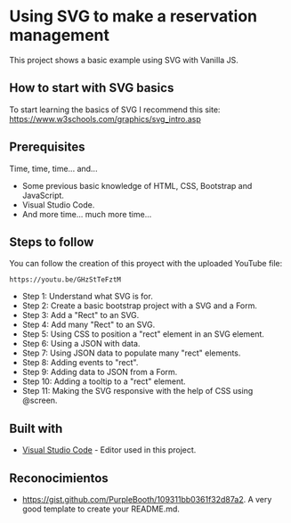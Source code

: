 # Using SVG to make a reservation management

This project shows a basic example using SVG with Vanilla JS.

## How to start with SVG basics

To start learning the basics of SVG I recommend this site: https://www.w3schools.com/graphics/svg_intro.asp


## Prerequisites

Time, time, time... and...

* Some previous basic knowledge of HTML, CSS, Bootstrap and JavaScript.
* Visual Studio Code.
* And more time... much more time...

## Steps to follow

You can follow the creation of this proyect with the uploaded YouTube file:

```
https://youtu.be/GHzStTeFztM
```

* Step 1: Understand what SVG is for. 
* Step 2: Create a basic bootstrap project with a SVG and a Form.
* Step 3: Add a "Rect" to an SVG.
* Step 4: Add many "Rect" to an SVG.
* Step 5: Using CSS to position a "rect" element in an SVG element.
* Step 6: Using a JSON with data.
* Step 7: Using JSON data to populate many "rect" elements.
* Step 8: Adding events to "rect".
* Step 9: Adding data to JSON from a Form.
* Step 10: Adding a tooltip to a "rect" element.
* Step 11: Making the SVG responsive with the help of CSS using @screen.

## Built with

* [Visual Studio Code](https://code.visualstudio.com/) - Editor used in this project.

## Reconocimientos

* https://gist.github.com/PurpleBooth/109311bb0361f32d87a2. A very good template to create your README.md.